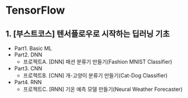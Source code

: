 # TensorFlow

## 1. [부스트코스] 텐서플로우로 시작하는 딥러닝 기초
* Part1. Basic ML
* Part2. DNN
  - 프로젝트A. [DNN] 패션 분류기 만들기(Fashion MNIST Classifier)
* Part3. CNN
  - 프로젝트B. [CNN] 개-고양이 분류기 만들기(Cat-Dog Classifier)
* Part4. RNN
  - 프로젝트C. [RNN] 기온 예측 모델 만들기(Neural Weather Forecaster)
